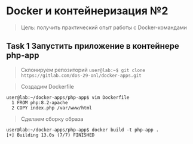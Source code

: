 # Docker и контейнеризация №2
> Цель: получить практический опыт работы c Docker-командами

## Task 1 Запустить приложение в контейнере php-app
> Склонируем репозиторий `user@lab:~$ git clone https://gitlab.com/dos-29-onl/docker-apps.git`

> Создадим Dockerfile
```
user@lab:~/docker-apps/php-app$ vim Dockerfile
  1 FROM php:8.2-apache
  2 COPY index.php /var/www/html
```
> Сделаем сборку образа 
```
user@lab:~/docker-apps/php-app$ docker build -t php-app .
[+] Building 13.0s (7/7) FINISHED
```

